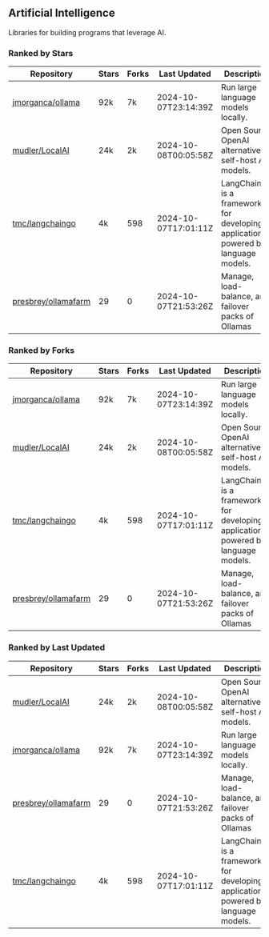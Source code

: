 ## Artificial Intelligence

Libraries for building programs that leverage AI.

### Ranked by Stars

| Repository | Stars | Forks | Last Updated | Description | 
|------------|-------|-------|--------------|-------------|
| [jmorganca/ollama](https://github.com/jmorganca/ollama) | 92k | 7k | 2024-10-07T23:14:39Z |  Run large language models locally. |
| [mudler/LocalAI](https://github.com/mudler/LocalAI) | 24k | 2k | 2024-10-08T00:05:58Z |  Open Source OpenAI alternative, self-host AI models. |
| [tmc/langchaingo](https://github.com/tmc/langchaingo) | 4k | 598 | 2024-10-07T17:01:11Z |  LangChainGo is a framework for developing applications powered by language models. |
| [presbrey/ollamafarm](https://github.com/presbrey/ollamafarm) | 29 | 0 | 2024-10-07T21:53:26Z |  Manage, load-balance, and failover packs of Ollamas |

### Ranked by Forks

| Repository | Stars | Forks | Last Updated | Description | 
|------------|-------|-------|--------------|-------------|
| [jmorganca/ollama](https://github.com/jmorganca/ollama) | 92k | 7k | 2024-10-07T23:14:39Z |  Run large language models locally. |
| [mudler/LocalAI](https://github.com/mudler/LocalAI) | 24k | 2k | 2024-10-08T00:05:58Z |  Open Source OpenAI alternative, self-host AI models. |
| [tmc/langchaingo](https://github.com/tmc/langchaingo) | 4k | 598 | 2024-10-07T17:01:11Z |  LangChainGo is a framework for developing applications powered by language models. |
| [presbrey/ollamafarm](https://github.com/presbrey/ollamafarm) | 29 | 0 | 2024-10-07T21:53:26Z |  Manage, load-balance, and failover packs of Ollamas |

### Ranked by Last Updated

| Repository | Stars | Forks | Last Updated | Description | 
|------------|-------|-------|--------------|-------------|
| [mudler/LocalAI](https://github.com/mudler/LocalAI) | 24k | 2k | 2024-10-08T00:05:58Z |  Open Source OpenAI alternative, self-host AI models. |
| [jmorganca/ollama](https://github.com/jmorganca/ollama) | 92k | 7k | 2024-10-07T23:14:39Z |  Run large language models locally. |
| [presbrey/ollamafarm](https://github.com/presbrey/ollamafarm) | 29 | 0 | 2024-10-07T21:53:26Z |  Manage, load-balance, and failover packs of Ollamas |
| [tmc/langchaingo](https://github.com/tmc/langchaingo) | 4k | 598 | 2024-10-07T17:01:11Z |  LangChainGo is a framework for developing applications powered by language models. |

